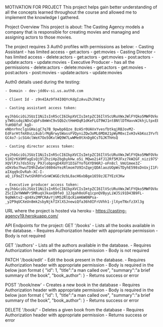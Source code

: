MOTIVATION FOR PROJECT
This project helps gain better understanding of all the concepts learned throughout the course and allowed me to implement the knowledge I gathered.

Project Overview
This project is about: The Casting Agency models a company that is responsible for creating movies and managing and assigning actors to those movies.

The project requires 3 Auth0 profiles with permissions as below:
    - Casting Assistant
        - has limited access
        - get:actors
		- get:movies
    - Casting Director
        - has limited access
        - delete:actors
		- get:actors
		- get:movies
		- post:actors
		- update:actors
		- update:movies
	- Executive Producer
		- has all the permissions
		- delete:actors
		- delete:movies
		- get:actors
		- get:movies
		- post:actors
		- post:movies
		- update:actors
		- update:movies

Auth0 details used during the testing:

    - Domain - dev-jdd6v-si.us.auth0.com
	
    - Client Id - z9n4IAz9fX4I0QYcKdgIzAvuZhJhW1ty
	
	- Casting assistant access token:
	
	eyJhbGciOiJSUzI1NiIsInR5cCI6IkpXVCIsImtpZCI6IlVScURuVWxJWlFYQko5MWFOVkdWOCJ9.eyJpc3MiOiJodHRwczovL2Rldi1qZGQ2di1zaS51cy5hdXRoMC5jb20vIiwic3ViIjoiYXV0aDB8NjFkMTgwYzBlMDljODMwMDZmMWIyMjQ2IiwiYXVkIjoiY2FzdGluZ2FnZW5jeSIsImlhdCI6MTY0MTIyNDg0OSwiZXhwIjoxNjQxMjMyMDQ5LCJhenAiOiJ6OW40SUF6OWZYNEkwUVljS2RnSXpBdnVaaEpoVzF0eSIsInNjb3BlIjoiIiwicGVybWlzc2lvbnMiOlsiZ2V0OmFjdG9ycyIsImdldDptb3ZpZXMiXX0.A1DEm_87T5kpDuUXHUy99o9BFeZN9EX-y7W0isdqiNOsCqbFs8mWnC9vSQb2ctHmHOqR1dKeFLGT9WJ1nt8NtlDTHavvWJkhjLtpxEESGXL5ggjGRfN7K91X0juIamDXv2ut3m-YuH98fxF_kgD-eNbnrhnclgsGHaigC7q7B_9pwbp6Qze_BzA5r0UAVxYvesfbtkqjRBJovM2-EdFarHtfmX0sLL6ublrMgNrwySWassFVQyniZQw3oML6MDA21pWyM0xcIvH3vkbKoz3YvfLmh6430yQ7S-GC4o7-icSG4clWeX7Oo5OKvlWQ9W7LwWMe0tXnDg0CsTGJKThHsQ
	
	- Casting director access token:
	
	eyJhbGciOiJSUzI1NiIsInR5cCI6IkpXVCIsImtpZCI6IlVScURuVWxJWlFYQko5MWFOVkdWOCJ9.eyJpc3MiOiJodHRwczovL2Rldi1qZGQ2di1zaS51cy5hdXRoMC5jb20vIiwic3ViIjoiYXV0aDB8NjFkMTgwOTRmYTJjZDEwMDY5ZWU2Mjc5IiwiYXVkIjoiY2FzdGluZ2FnZW5jeSIsImlhdCI6MTY0MTIyNDc4NywiZXhwIjoxNjQxMjMxOTg3LCJhenAiOiJ6OW40SUF6OWZYNEkwUVljS2RnSXpBdnVaaEpoVzF0eSIsInNjb3BlIjoiIiwicGVybWlzc2lvbnMiOlsiZGVsZXRlOmFjdG9ycyIsImdldDphY3RvcnMiLCJnZXQ6bW92aWVzIiwicG9zdDphY3RvcnMiLCJ1cGRhdGU6YWN0b3JzIiwidXBkYXRlOm1vdmllcyJdfQ.rqfi7Ppxsur8TBi7w_yM3bLYWDdnYK-S1H2rKX9MfagEsQj9lZhziHp2bgbykHw_o5i_MQwo2i4fJ12Rf5MJFxz7kW2GF_nizi97SYKKBffTVPaj4-XQVlPJs7ds5Vzy_P9JlobpngD4XUY1D3aTYofGXYD96RJ-oFn8cl_VmU1mee3Z-xDkVbo7hwuTD9hZwGel0804oYezRlmom7U9InZqejQDAlaozUOpWsTDyhE598sDnUxjI1FxJcRP49F8HN_9P85Gxnaw-aIXqq9cDvRah-XC-I-aQ_iF9oZlYwtGhR0YxSnWCWGEc9zbL8acH6xbBge1659zJE7YEzX3Kw
	
	- Executive producer access token:
	eyJhbGciOiJSUzI1NiIsInR5cCI6IkpXVCIsImtpZCI6IlVScURuVWxJWlFYQko5MWFOVkdWOCJ9.eyJpc3MiOiJodHRwczovL2Rldi1qZGQ2di1zaS51cy5hdXRoMC5jb20vIiwic3ViIjoiYXV0aDB8NjFkMTgwNWZmYTJjZDEwMDY5ZWU2MjZlIiwiYXVkIjoiY2FzdGluZ2FnZW5jeSIsImlhdCI6MTY0MTIyNDQ4NSwiZXhwIjoxNjQxMjMxNjg1LCJhenAiOiJ6OW40SUF6OWZYNEkwUVljS2RnSXpBdnVaaEpoVzF0eSIsInNjb3BlIjoiIiwicGVybWlzc2lvbnMiOlsiZGVsZXRlOmFjdG9ycyIsImRlbGV0ZTptb3ZpZXMiLCJnZXQ6YWN0b3JzIiwiZ2V0Om1vdmllcyIsInBvc3Q6YWN0b3JzIiwicG9zdDptb3ZpZXMiLCJ1cGRhdGU6YWN0b3JzIiwidXBkYXRlOm1vdmllcyJdfQ.dpBNNVA6R0gpMGCoWZmNzlRaJnbrOUyQd4zGcZSoDtgDSZEXNwRKaTGmE6pJGb7Jy2Gho6ZmWzpSRht1UUqHUf9bCVx4pEV2E7IS3dgfsn32IAbZjHgoB8kwS9eTLd7wmyzVxaYmV4IwhbU7eO1RTllcVWDHKPuO2k96ZQ2x9p-ZScIZeYWWWPr5MRuqVJkaxQ0feO_12Jgah0oUFq1cpnQVByyLiWJ5i91D43B9FL-9q0Wktv2-qU4Xv2MPCRAvYjVM52RlQcKimH6W0NPsa-_y2P9qUCXeUn8mk2sbyNjkfIXlXSJnewiQfa36h0IFrUVhh1-jlXyeTNxfz3Xl3g

URL where the project is hosted via heroku - https://casting-agency19.herokuapp.com/

API Endpoints for the project:
GET '/books' 
    - Lists all the books available in the database.
    - Requires Authorization header with appropriate permission
    - Body is not required

GET '/authors' 
    - Lists all the authors available in the database.
    - Requires Authorization header with appropriate permission
    - Body is not required

PATCH '/book/edit' 
    - Edit the book present in the database.
    - Requires Authorization header with appropriate permission
    - Body is required in the below json format
        {
            "id": 1,
            "title":"a man called ove",
            "summary":"a brief summary of the book",
            "book_author":<book author id>
        }
    - Returns success or error

POST '/book/new'
    - Creates a new book in the database
    - Requires Authorization header with appropriate permission
    - Body is required in the below json format
        {
            "id": 1,
            "title":"a man called ove",
            "summary":"a brief summary of the book",
            "book_author":<book author id>
        }
    - Returns success or error

DELETE '/book/<id>'
    - Deletes a given book from the database
    - Requires Authorization header with appropriate permission
    - Returns success or error

